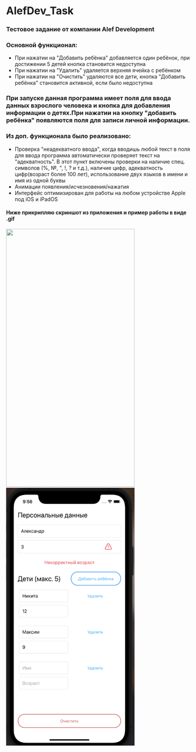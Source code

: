 # AlefDev_Task
### Тестовое задание от компании Alef Development
### Основной функционал:
+ При нажатии на "Добавить ребёнка" добавляется один ребёнок, при достижении 5 детей кнопка становится недоступна
+ При нажатии на "Удалить" удаляется верхняя ячейка с ребёнком
+ При нажатии на "Очистить" удаляются все дети, кнопка "Добавить ребёнка" становится активной, если было недоступна   

### При запуске данная программа имеет поля для ввода данных взрослого человека и кнопка для добавления информации о детях.При нажатии на кнопку "добавить ребёнка" появляются поля для записи личной информации. 
### Из доп. функционала было реализовано: 
+ Проверка "неадекватного ввода", когда вводишь любой текст в поля для ввода программа автоматически проверяет текст на "адекватность". В этот пункт включены проверки на наличие спец. символов (%, №, ", !, ? и т.д.), наличие цифр, адекватность цифр(возраст более 100 лет), использование двух языков в имени и имя из одной буквы 
+ Анимации появления/исчезновения/нажатия
+ Интерфейс оптимизирован для работы на любом устройстве Apple под iOS и iPadOS

#### Ниже прикрипляю скриншот из приложения и пример работы в виде .gif

<img src="https://user-images.githubusercontent.com/75742016/144492487-b3874bef-5caa-41a8-86bb-f7350cf3254e.gif" width="350" height="700"> <img src="https://github.com/MatveyGarbuzov/AlefDev_Task/blob/main/example.png" width="350" height="700" />
